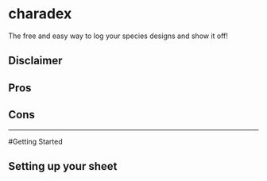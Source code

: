 # charadex

The free and easy way to log your species designs and show it off!

## Disclaimer

## Pros

## Cons

---

#Getting Started

## Setting up your sheet
